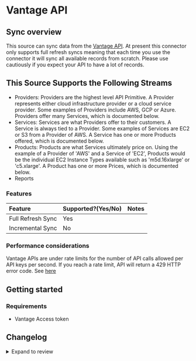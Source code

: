 # Vantage API

## Sync overview

This source can sync data from the [Vantage API](https://vantage.readme.io/reference/general). At present this connector only supports full refresh syncs meaning that each time you use the connector it will sync all available records from scratch. Please use cautiously if you expect your API to have a lot of records.

## This Source Supports the Following Streams

- Providers: Providers are the highest level API Primitive. A Provider represents either cloud infrastructure provider or a cloud service provider. Some examples of Providers include AWS, GCP or Azure. Providers offer many Services, which is documented below.
- Services: Services are what Providers offer to their customers. A Service is always tied to a Provider. Some examples of Services are EC2 or S3 from a Provider of AWS. A Service has one or more Products offered, which is documented below.
- Products: Products are what Services ultimately price on. Using the example of a Provider of 'AWS' and a Service of 'EC2', Products would be the individual EC2 Instance Types available such as 'm5d.16xlarge' or 'c5.xlarge'. A Product has one or more Prices, which is documented below.
- Reports

### Features

| Feature           | Supported?\(Yes/No\) | Notes |
| :---------------- | :------------------- | :---- |
| Full Refresh Sync | Yes                  |       |
| Incremental Sync  | No                   |       |

### Performance considerations

Vantage APIs are under rate limits for the number of API calls allowed per API keys per second. If you reach a rate limit, API will return a 429 HTTP error code. See [here](https://vantage.readme.io/reference/rate-limiting)

## Getting started

### Requirements

- Vantage Access token

## Changelog

<details>
  <summary>Expand to review</summary>

| Version | Date       | Pull Request                                              | Subject                                   |
| :------ | :--------- | :-------------------------------------------------------- | :---------------------------------------- |
| 0.2.7 | 2025-01-18 | [51991](https://github.com/airbytehq/airbyte/pull/51991) | Update dependencies |
| 0.2.6 | 2025-01-11 | [51442](https://github.com/airbytehq/airbyte/pull/51442) | Update dependencies |
| 0.2.5 | 2024-12-28 | [50785](https://github.com/airbytehq/airbyte/pull/50785) | Update dependencies |
| 0.2.4 | 2024-12-21 | [50317](https://github.com/airbytehq/airbyte/pull/50317) | Update dependencies |
| 0.2.3 | 2024-12-14 | [48209](https://github.com/airbytehq/airbyte/pull/48209) | Update dependencies |
| 0.2.2 | 2024-10-28 | [47657](https://github.com/airbytehq/airbyte/pull/47657) | Update dependencies |
| 0.2.1 | 2024-08-16 | [44196](https://github.com/airbytehq/airbyte/pull/44196) | Bump source-declarative-manifest version |
| 0.2.0 | 2024-08-14 | [44053](https://github.com/airbytehq/airbyte/pull/44053) | Refactor connector to manifest-only format |
| 0.1.14 | 2024-08-12 | [43784](https://github.com/airbytehq/airbyte/pull/43784) | Update dependencies |
| 0.1.13 | 2024-08-10 | [43694](https://github.com/airbytehq/airbyte/pull/43694) | Update dependencies |
| 0.1.12 | 2024-08-03 | [43049](https://github.com/airbytehq/airbyte/pull/43049) | Update dependencies |
| 0.1.11 | 2024-07-27 | [42749](https://github.com/airbytehq/airbyte/pull/42749) | Update dependencies |
| 0.1.10 | 2024-07-20 | [42271](https://github.com/airbytehq/airbyte/pull/42271) | Update dependencies |
| 0.1.9 | 2024-07-13 | [41817](https://github.com/airbytehq/airbyte/pull/41817) | Update dependencies |
| 0.1.8 | 2024-07-10 | [41588](https://github.com/airbytehq/airbyte/pull/41588) | Update dependencies |
| 0.1.7 | 2024-07-09 | [41224](https://github.com/airbytehq/airbyte/pull/41224) | Update dependencies |
| 0.1.6 | 2024-07-06 | [40901](https://github.com/airbytehq/airbyte/pull/40901) | Update dependencies |
| 0.1.5 | 2024-06-25 | [40385](https://github.com/airbytehq/airbyte/pull/40385) | Update dependencies |
| 0.1.4 | 2024-06-22 | [39993](https://github.com/airbytehq/airbyte/pull/39993) | Update dependencies |
| 0.1.3 | 2024-06-04 | [39081](https://github.com/airbytehq/airbyte/pull/39081) | [autopull] Upgrade base image to v1.2.1 |
| 0.1.2 | 2024-06-05 | [38839](https://github.com/airbytehq/airbyte/pull/38839) | Make compatible with builder |
| 0.1.1 | 2024-05-21 | [38490](https://github.com/airbytehq/airbyte/pull/38490) | [autopull] base image + poetry + up_to_date |
| 0.1.0   | 2022-10-30 | [#18665](https://github.com/airbytehq/airbyte/pull/18665) | 🎉 New Source: Vantage API [low-code CDK] |

</details>
